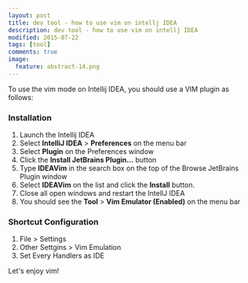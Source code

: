 ```yaml
---
layout: post
title: dev tool - how to use vim on intellj IDEA
description: dev tool - how to use vim on intellj IDEA
modified: 2015-07-22
tags: [tool]
comments: true
image:
  feature: abstract-14.png
---
```

To use the vim mode on Intellij IDEA, you should use a VIM plugin as follows:

### Installation

1. Launch the Intellij IDEA
2. Select **IntelliJ IDEA** > **Preferences** on the menu bar
3. Select **Plugin** on the Preferences window
4. Click the **Install JetBrains Plugin...** button
5. Type **IDEAVim** in the search box on the top of the Browse JetBrains Plugin window
6. Select **IDEAVim** on the list and click the **Install** button. 
7. Close all open windows and restart the IntellJ IDEA
8. You should see the **Tool** > **Vim Emulator (Enabled)** on the menu bar

### Shortcut Configuration

1. File > Settings 
2. Other Settgins > Vim Emulation
3. Set Every Handlers as IDE 


Let's enjoy vim!
